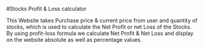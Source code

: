 #Stocks Profit & Loss calculator

This Website takes Purchase price & current price from user and quantity of stocks,
which is used to calculate the Net Profit or net Loss of the Stocks.
By using profit-loss formula we calculate Net Profit & Net Loss and display on the website absolute as well as percentage values.
